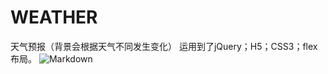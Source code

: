 # WEATHER 
天气预报（背景会根据天气不同发生变化）
运用到了jQuery；H5；CSS3；flex布局。
![Markdown](http://i4.bvimg.com/1949/31112c863f350a32.png)